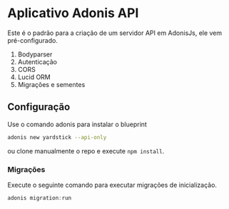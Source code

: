 # Aplicativo Adonis API

Este é o padrão para a criação de um servidor API em AdonisJs, ele vem pré-configurado.

1. Bodyparser
2. Autenticação
3. CORS
4. Lucid ORM
5. Migrações e sementes

## Configuração

Use o comando adonis para instalar o blueprint

```bash
adonis new yardstick --api-only
```

ou clone manualmente o repo e execute `npm install`.


### Migrações

Execute o seguinte comando para executar migrações de inicialização.

```js
adonis migration:run
```
